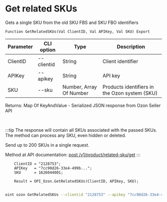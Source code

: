 ﻿---
sidebar_position: 17
---

# Get related SKUs
 Gets a single SKU from the old SKU FBS and SKU FBO identifiers



`Function GetRelatedSKUs(Val ClientID, Val APIKey, Val SKU) Export`

  | Parameter | CLI option | Type | Description |
  |-|-|-|-|
  | ClientID | --clientid | String | Client identifier |
  | APIKey | --apikey | String | API key |
  | SKU | --sku | Number, Array Of Number | Products identifiers in the Ozon system (SKU) |

  
  Returns:  Map Of KeyAndValue - Serialized JSON response from Ozon Seller API

<br/>

:::tip
The response will contain all SKUs associated with the passed SKUs. The method can process any SKU, even hidden or deleted.

 Send up to 200 SKUs in a single request.

 Method at API documentation: [post /v1/product/related-sku/get](https://docs.ozon.ru/api/seller/#operation/ProductAPI_ProductGetRelatedSKU)
:::
<br/>


```bsl title="Code example"
    ClientID = "2128753";
    APIKey   = "7cc90d26-33e4-499b...";
    SKU      = 1626044001;

    Result = OPI_Ozon.GetRelatedSKUs(ClientID, APIKey, SKU);
```



```sh title="CLI command example"
    
oint ozon GetRelatedSKUs --clientid "2128753" --apikey "7cc90d26-33e4-499b..." --sku %sku%

```

```json title="Result"

```
